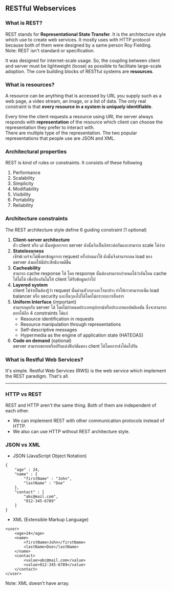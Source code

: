## RESTful Webservices
### What is REST?
REST stands for **Representational State Transfer**. It is the architecture style which use to create web services. It mostly uses with HTTP protocol because both of them were designed by a same person Roy Fielding.   
Note: REST isn't standard or specification.

It was designed for internet-scale usage. So, the coupling between client and server must be lightweight (loose) as possible to facilitate large-scale adoption.  The core building blocks of RESTful systems are **resources**.

### What is resources?
A resource can be anything that is accessed by URL you supply such as a web page, a video stream, an image, or a list of data. The only real constraint is that **every resource in a system is uniquely identifiable**.

Every time the client requests a resource using URI, the server always responds with **representation** of the resource which client can choose the representation they prefer to interact with.  
There are multiple type of the representation. The two popular representations that people use are JSON and XML.

### Architectural properties
REST is kind of rules or constraints. It consists of these following
1. Performance
2. Scalability
3. Simplicity
4. Modifiability
5. Visibility
6. Portability
7. Reliability

### Architecture constraints
The REST architecture style define 6 guiding constraint (1 optional)
1. **Client-server architecture**  
   ตัว client หรือ ui นั้นอยู่แยกจาก server ดังนั้นจึงเป็นอิสระต่อกันและสามารถ scale ได้ง่าย
2. **Statelessness**  
   เซิร์ฟเวอร์จะไม่พึ่งพาข้อมูลจาก request ครั้งก่อนมาใช้ ดังนั้นจึงสามารถลด load ของ server ส่งผลให้มีประสิทธิภาพดีขึ้น
3. **Cacheability**  
   สามารถ cache response ได้ โดย response นั้นต้องสามารถกำหนดได้ว่าอันไหน cache ได้ไม่ได้ เพื่อป้องกันไม่ให้ client ได้รับข้อมูลเก่าไป
4. **Layered system**  
   client ไม่จำเป็นต้องรู้ว่า request นั้นผ่านตัวกลางอะไรมาบ้าง ทำให้เราสามารถเพิ่ม load balancer หรือ security และอื่นๆลงไปได้โดยไม่กระทบการสื่อสาร
5. **Uniform Interface** (important)  
   สามารถคุยกับ server ได้ โดยไม่กำหนดประเภทอุปกรณ์หรือประเภทแอปพลิเคชัน ซึ่งจะสามารถแยกได้อีก 4 constraints ได้แก่
    - Resource identification in requests
    - Resource manipulation through representations
    - Self-descriptive messages
    - Hypermedia as the engine of application state (HATEOAS)
6. **Code on demand** (optional)  
   server สามารถขยายหรือปรับแต่งฟังก์ชันของ client ได้โดยการส่งโค้ดไปรัน

### What is Restful Web Services?
It's simple. Restful Web Services (RWS) is the web service which implement the REST paradigm. That's all.

________
### HTTP vs REST
REST and HTTP aren't the same thing. Both of them are independent of each other.
- We can implement REST with other communication protocols instead of HTTP.
- We also can use HTTP without REST architecture style.

### JSON vs XML
- JSON (JavaScript Object Notation)
```
{
    "age" : 24,
    "name" : {
        "firstName" : "John",
        "lastName" : "Doe"
    },
    "contact" : [
        "abc@mail.com",
        "012-345-6789"
    ]
}
```
- XML (Extensible Markup Language)
```
<user>
    <age>24</age>
    <name>
        <firstName>John</firstName>
        <lastName>Doe</lastName>
    </name>
    <contact>
        <value>abc@mail.com</value>
        <value>012-345-6789</value>
    </contact>
</user>
```
Note: XML doesn't have array.
